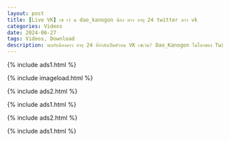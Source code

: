 ```yaml
---
layout: post
title: [Live VK] เซ เว่ น dao_kanogon น้อง ดาว อายุ 24 twitter ดาว vk
categories: Videos
date: 2024-06-27
tags: Videos, Download
description: พบกับน้องดาว อายุ 24 ที่กำลังเปิดตัวบน VK เซเว่น! Dao_Kanogon ในโลกของ Twitter ด้วยความสุขและความสนุกสุดขีดที่ไม่ควรพลาด!
---
```

{% include ads1.html %}

{% include imageload.html %}

{% include ads2.html %}

{% include ads1.html %}

{% include ads2.html %}

{% include ads1.html %}
